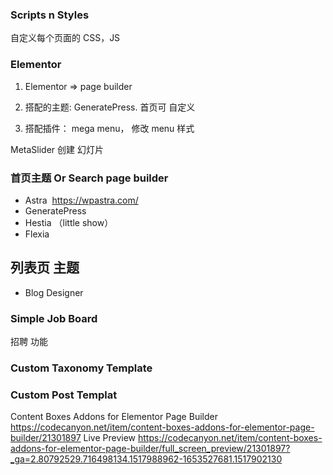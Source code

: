 ### Scripts n Styles
自定义每个页面的 CSS，JS

### Elementor

1. Elementor => page builder

2. 搭配的主题: GeneratePress. 首页可 自定义

3. 搭配插件：  mega menu， 修改 menu 样式

MetaSlider 创建 幻灯片


###  首页主题 Or Search page builder
- Astra  https://wpastra.com/
- GeneratePress
- Hestia  （little show）
- Flexia

## 列表页 主题
- Blog Designer


### Simple Job Board
招聘 功能

### Custom Taxonomy Template

### Custom Post Templat

Content Boxes Addons for Elementor Page Builder
https://codecanyon.net/item/content-boxes-addons-for-elementor-page-builder/21301897
Live Preview
https://codecanyon.net/item/content-boxes-addons-for-elementor-page-builder/full_screen_preview/21301897?_ga=2.80792529.716498134.1517988962-1653527681.1517902130
